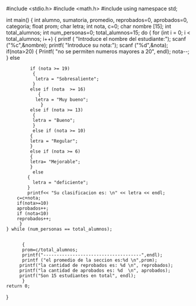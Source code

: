 #include <stdio.h>
#include <math.h>
#include <string>
using namespace std;

int main()
{
    int alumno, sumatoria, promedio, reprobados=0, aprobados=0, categoria;
    float prom;
    char letra;
    int nota, c=0;
    char nombre [15];
    int total_alumnos;
    int num_personas=0;
    total_alumnos=15;
    do 
    {
     for (int i = 0; i < total_alumnos; i++)
         {
            printf ( "Introduce el nombre del estudiante:");
            scanf ("%c",&nombre);
            printf( "Introduce su nota:");
            scanf ("%d",&nota);
		     if(nota>20)
             {
             Printf( "no se permiten numeros mayores a 20", endl);
             nota--;
             }
              else
              
             if (nota >= 19)
              {
               letra = "Sobresaliente";
              }
             else if (nota  >= 16)
                {
               letra = "Muy bueno";
                 }
             else if (nota >= 13)
              {
              letra = "Bueno";
              }
              else if (nota >= 10)
             {
             letra = "Regular";
             }
             else if (nota >= 6)
             {
             letra= "Mejorable";
             }
              else 
            {
              letra = "deficiente";
            }
            printf<< "Su clasificacion es: \n" << letra << endl;
        c=c+nota;
        if(nota>=10)
        aprobados++;
        if (nota<10)
        reprobados++;
         } 
    } while (num_personas == total_alumnos);
          
          
          {
          prom=c/total_alumnos;
          printf("-------------------------------------",endl);
          printf ("el promedio de la seccion es:%d \n",prom);
         printf("la cantidad de reprobados es: %d \n", reprobados);
         printf("la cantidad de aprobados es: %d  \n", aprobados);
         printf("Son 15 estudiantes en total", endl);
          }
    return 0;
}
